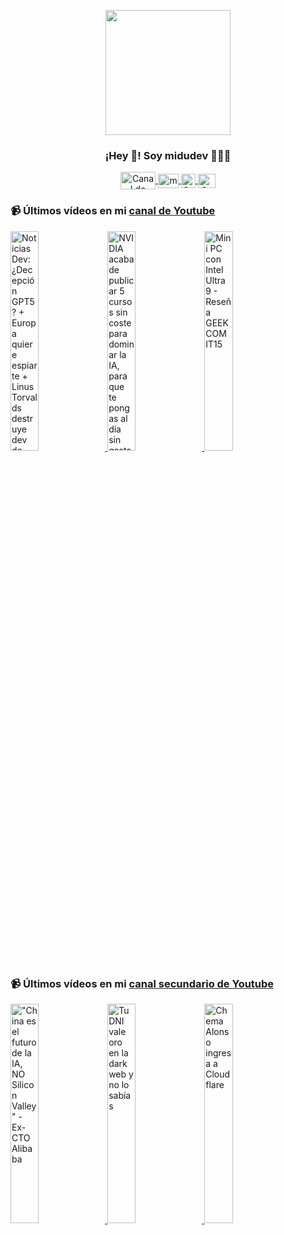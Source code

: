<p align="center" width="300">
   <img align="center" width="200" src="https://user-images.githubusercontent.com/1561955/106762302-fda9de00-6635-11eb-99be-3ef744e60c0e.png" />
   <h3 align="center">¡Hey 👋! Soy midudev 👨🏻‍💻</h3>
</p>

<p align="center">
   <a href="https://twitch.tv/midudev" target="blank">
    <img align="center" src="https://upload.wikimedia.org/wikipedia/commons/c/ce/Twitch_logo_2019.svg" alt="Canal de Twitch de midudev" height="28px" width="56px" />
  </a>
  <span style="width: 8px;"> </span>
   <a href="https://youtube.com/midudev" target="blank">
    <img align="center" src="https://upload.wikimedia.org/wikipedia/commons/0/09/YouTube_full-color_icon_%282017%29.svg" alt="midudev" height="23px" width="33px" />
  </a>
  <span style="width: 8px;"> </span>
  <a href="https://instagram.com/midu.dev" target="blank">
    <img align="center" src="https://upload.wikimedia.org/wikipedia/commons/e/e7/Instagram_logo_2016.svg" alt="Canal de Instagram de midu.dev" height="23px" width="23px" />
  </a>
  <span style="width: 8px;"> </span>
  <a href="https://twitter.com/midudev" target="blank">
    <img align="center" src="https://upload.wikimedia.org/wikipedia/commons/thumb/6/6f/Logo_of_Twitter.svg/2491px-Logo_of_Twitter.svg.png" alt="Canal de Twitter de midudev" height="23px" width="28px" />
  </a>
</p>

### 📹 Últimos vídeos en mi [canal de Youtube](https://youtube.com/midudev?sub_confirmation=1)

<a href='https://youtu.be/voaWH5kOcME' target='_blank'>
  <img width='30%' src='https://img.youtube.com/vi/voaWH5kOcME/mqdefault.jpg' alt='Noticias Dev: ¿Decepción GPT5? + Europa quiere espiarte + Linus Torvalds destruye dev de Google' />
</a>
<a href='https://youtu.be/CUMMjpExl6I' target='_blank'>
  <img width='30%' src='https://img.youtube.com/vi/CUMMjpExl6I/mqdefault.jpg' alt='NVIDIA acaba de publicar 5 cursos sin coste para dominar la IA, para que te pongas al día sin gastar' />
</a>
<a href='https://youtu.be/HJkWBheS5c0' target='_blank'>
  <img width='30%' src='https://img.youtube.com/vi/HJkWBheS5c0/mqdefault.jpg' alt='Mini PC con Intel Ultra 9 - Reseña GEEKCOM IT15' />
</a>

### 📹 Últimos vídeos en mi [canal secundario de Youtube](https://youtube.com/midulive?sub_confirmation=1)

<a href='https://youtu.be/jZD4biuuf7I' target='_blank'>
  <img width='30%' src='https://img.youtube.com/vi/jZD4biuuf7I/mqdefault.jpg' alt='"China es el futuro de la IA, NO Silicon Valley" - Ex-CTO Alibaba' />
</a>
<a href='https://youtu.be/8D7ZLGjjvrU' target='_blank'>
  <img width='30%' src='https://img.youtube.com/vi/8D7ZLGjjvrU/mqdefault.jpg' alt='Tu DNI vale oro en la dark web y no lo sabías' />
</a>
<a href='https://youtu.be/VAWVPYspm5s' target='_blank'>
  <img width='30%' src='https://img.youtube.com/vi/VAWVPYspm5s/mqdefault.jpg' alt='Chema Alonso ingresa a Cloudflare' />
</a>